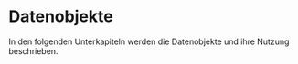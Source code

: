 # Datenobjekte

In den folgenden Unterkapiteln werden die Datenobjekte und ihre Nutzung beschrieben.

